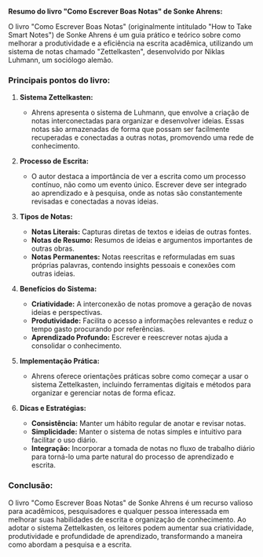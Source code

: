 **Resumo do livro "Como Escrever Boas Notas" de Sonke Ahrens:**

O livro "Como Escrever Boas Notas" (originalmente intitulado "How to Take Smart Notes") de Sonke Ahrens é um guia prático e teórico sobre como melhorar a produtividade e a eficiência na escrita acadêmica, utilizando um sistema de notas chamado "Zettelkasten", desenvolvido por Niklas Luhmann, um sociólogo alemão.

### Principais pontos do livro:

1. **Sistema Zettelkasten:**
    
    - Ahrens apresenta o sistema de Luhmann, que envolve a criação de notas interconectadas para organizar e desenvolver ideias. Essas notas são armazenadas de forma que possam ser facilmente recuperadas e conectadas a outras notas, promovendo uma rede de conhecimento.
2. **Processo de Escrita:**
    
    - O autor destaca a importância de ver a escrita como um processo contínuo, não como um evento único. Escrever deve ser integrado ao aprendizado e à pesquisa, onde as notas são constantemente revisadas e conectadas a novas ideias.
3. **Tipos de Notas:**
    
    - **Notas Literais:** Capturas diretas de textos e ideias de outras fontes.
    - **Notas de Resumo:** Resumos de ideias e argumentos importantes de outras obras.
    - **Notas Permanentes:** Notas reescritas e reformuladas em suas próprias palavras, contendo insights pessoais e conexões com outras ideias.
4. **Benefícios do Sistema:**
    
    - **Criatividade:** A interconexão de notas promove a geração de novas ideias e perspectivas.
    - **Produtividade:** Facilita o acesso a informações relevantes e reduz o tempo gasto procurando por referências.
    - **Aprendizado Profundo:** Escrever e reescrever notas ajuda a consolidar o conhecimento.
5. **Implementação Prática:**
    
    - Ahrens oferece orientações práticas sobre como começar a usar o sistema Zettelkasten, incluindo ferramentas digitais e métodos para organizar e gerenciar notas de forma eficaz.
6. **Dicas e Estratégias:**
    
    - **Consistência:** Manter um hábito regular de anotar e revisar notas.
    - **Simplicidade:** Manter o sistema de notas simples e intuitivo para facilitar o uso diário.
    - **Integração:** Incorporar a tomada de notas no fluxo de trabalho diário para torná-lo uma parte natural do processo de aprendizado e escrita.

### Conclusão:

O livro "Como Escrever Boas Notas" de Sonke Ahrens é um recurso valioso para acadêmicos, pesquisadores e qualquer pessoa interessada em melhorar suas habilidades de escrita e organização de conhecimento. Ao adotar o sistema Zettelkasten, os leitores podem aumentar sua criatividade, produtividade e profundidade de aprendizado, transformando a maneira como abordam a pesquisa e a escrita.